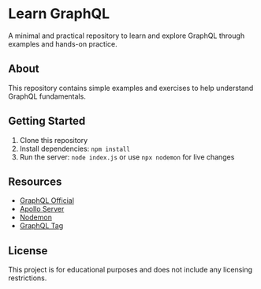 # Learn GraphQL

A minimal and practical repository to learn and explore GraphQL through examples and hands-on practice.

## About

This repository contains simple examples and exercises to help understand GraphQL fundamentals.

## Getting Started

1. Clone this repository
2. Install dependencies: `npm install`
3. Run the server: `node index.js` or use `npx nodemon` for live changes

## Resources

- [GraphQL Official](https://graphql.org/learn/)
- [Apollo Server](https://www.apollographql.com/docs/apollo-server/)
- [Nodemon](https://nodemon.io/)
- [GraphQL Tag](https://github.com/apollographql/graphql-tag)

## License

This project is for educational purposes and does not include any licensing restrictions.